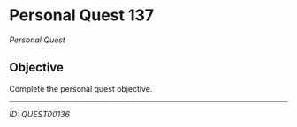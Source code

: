 # Personal Quest 137

*Personal Quest*

## Objective
Complete the personal quest objective.

---
*ID: QUEST00136*